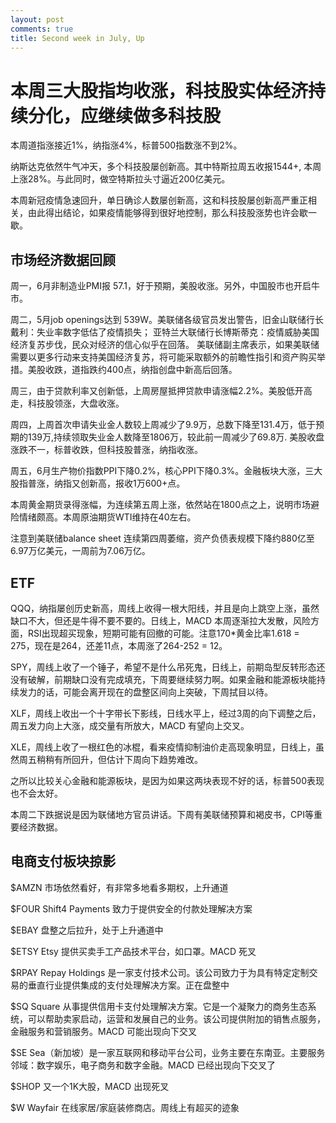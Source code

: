```yaml
---
layout: post
comments: true
title: Second week in July, Up
---
```


# 本周三大股指均收涨，科技股实体经济持续分化，应继续做多科技股

本周道指涨接近1%，纳指涨4%，标普500指数涨不到2%。

纳斯达克依然牛气冲天，多个科技股屡创新高。其中特斯拉周五收报1544+, 本周上涨28%。与此同时，做空特斯拉头寸逼近200亿美元。

本周新冠疫情急速回升，单日确诊人数屡创新高，这和科技股屡创新高严重正相关，由此得出结论，如果疫情能够得到很好地控制，那么科技股涨势也许会歇一歇。


## 市场经济数据回顾

周一，6月非制造业PMI报 57.1，好于预期，美股收涨。另外，中国股市也开启牛市。

周二，5月job openings达到 539W。美联储各级官员发出警告，旧金山联储行长戴利：失业率数字低估了疫情损失；
亚特兰大联储行长博斯蒂克：疫情威胁美国经济复苏步伐，民众对经济的信心似乎在回落。 
美联储副主席表示，如果美联储需要以更多行动来支持美国经济复苏，将可能采取额外的前瞻性指引和资产购买举措。美股收跌，道指跌约400点，纳指创盘中新高后回落。


周三，由于贷款利率又创新低，上周房屋抵押贷款申请涨幅2.2%。美股低开高走，科技股领涨，大盘收涨。


周四，上周首次申请失业金人数较上周减少了9.9万，总数下降至131.4万，低于预期的139万,持续领取失业金人数降至1806万，较此前一周减少了69.8万. 美股收盘涨跌不一，标普收跌，但科技股普涨，纳指收涨。


周五，6月生产物价指数PPI下降0.2%，核心PPI下降0.3%。金融板块大涨，三大股指普涨，纳指又创新高，报收1万600+点。

			
本周黄金期货录得涨幅，为连续第五周上涨，依然站在1800点之上，说明市场避险情绪颇高。本周原油期货WTI维持在40左右。

注意到美联储balance sheet 连续第四周萎缩，资产负债表规模下降约880亿至6.97万亿美元，一周前为7.06万亿。

## ETF

QQQ，纳指屡创历史新高，周线上收得一根大阳线，并且是向上跳空上涨，虽然缺口不大，但还是牛得不要不要的。日线上，MACD 本周逐渐拉大发散，风险方面，RSI出现超买现象，短期可能有回撤的可能。注意170*黄金比率1.618 = 275，现在是264，还差11点，本周涨了264-252 = 12。

SPY，周线上收了一个锤子，希望不是什么吊死鬼，日线上，前期岛型反转形态还没有破解，前期缺口没有完成填充，下周要继续努力啊。如果金融和能源板块能持续发力的话，可能会离开现在的盘整区间向上突破，下周拭目以待。

XLF，周线上收出一个十字带长下影线，日线水平上，经过3周的向下调整之后，周五发力向上大涨，成交量有所放大，MACD 有望向上交叉。

XLE，周线上收了一根红色的冰棍，看来疫情抑制油价走高现象明显，日线上，虽然周五稍稍有所回升，但估计下周向下趋势难改。

之所以比较关心金融和能源板块，是因为如果这两块表现不好的话，标普500表现也不会太好。

本周二下跌据说是因为联储地方官员讲话。下周有美联储预算和褐皮书，CPI等重要经济数据。

## 电商支付板块掠影


$AMZN 市场依然看好，有非常多地看多期权，上升通道

$FOUR Shift4 Payments 致力于提供安全的付款处理解决方案

$EBAY 盘整之后拉升，处于上升通道中

$ETSY Etsy 提供买卖手工产品技术平台，如口罩。MACD 死叉

$RPAY Repay Holdings 是一家支付技术公司。该公司致力于为具有特定定制交易的垂直行业提供集成的支付处理解决方案。正在盘整中  

$SQ  Square 从事提供信用卡支付处理解决方案。它是一个凝聚力的商务生态系统，可以帮助卖家启动，运营和发展自己的业务。该公司提供附加的销售点服务，金融服务和营销服务。MACD 可能出现向下交叉

$SE Sea（新加坡）是一家互联网和移动平台公司，业务主要在东南亚。主要服务邻域：数字娱乐，电子商务和数字金融。MACD 已经出现向下交叉了

$SHOP 又一个1K大股，MACD 出现死叉

$W  Wayfair 在线家居/家庭装修商店。周线上有超买的迹象














